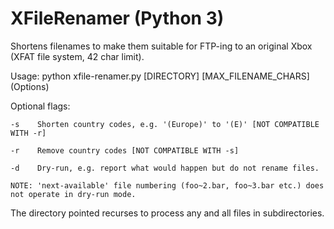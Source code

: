 # XFileRenamer (Python 3)

Shortens filenames to make them suitable for FTP-ing to an original Xbox (XFAT file system, 42 char limit).

Usage: python xfile-renamer.py [DIRECTORY] [MAX_FILENAME_CHARS] (Options)

Optional flags:

    -s    Shorten country codes, e.g. '(Europe)' to '(E)' [NOT COMPATIBLE WITH -r]
    
    -r    Remove country codes [NOT COMPATIBLE WITH -s]
    
    -d    Dry-run, e.g. report what would happen but do not rename files.
    
    NOTE: 'next-available' file numbering (foo~2.bar, foo~3.bar etc.) does not operate in dry-run mode.

The directory pointed recurses to process any and all files in subdirectories.

